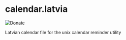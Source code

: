 # calendar.latvia

[![Donate](https://dl.ugjka.net/Donate-PayPal-green.svg)](https://www.paypal.me/ugjka)

Latvian calendar file for the unix calendar reminder utility
